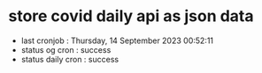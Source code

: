 # store covid daily api as json data

- last cronjob : Thursday, 14 September 2023 00:52:11
- status og cron : success
- status daily cron : success
      
      